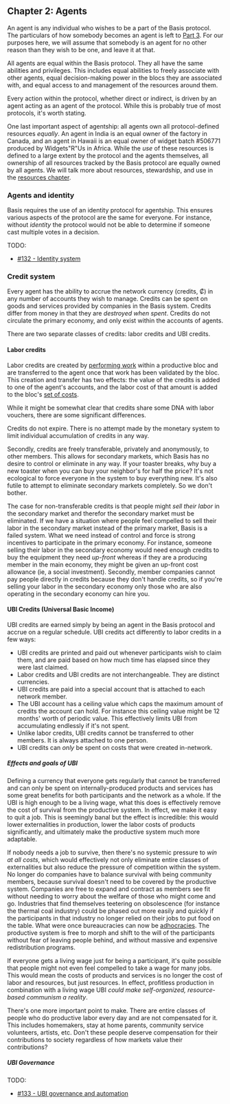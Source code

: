 ## Chapter 2: Agents

An agent is any individual who wishes to be a part of the Basis protocol. The particulars of how somebody becomes an agent is left to [Part 3](#part-3-the-real-world). For our purposes here, we will assume that somebody is an agent for no other reason than they wish to be one, and leave it at that.

All agents are equal within the Basis protocol. They all have the same abilities and privileges. This includes equal abilities to freely associate with other agents, equal decision-making power in the blocs they are associated with, and equal access to and management of the resources around them.

Every action within the protocol, whether direct or indirect, is driven by an agent acting as an agent of the protocol. While this is probably true of most protocols, it's worth stating.

One last important aspect of agentship: all agents own all protocol-defined resources *equally*. An agent in India is an equal owner of the factory in Canada, and an agent in Hawaii is an equal owner of widget batch #506771 produced by Widgets"R"Us in Africa. While the *use* of these resources is defined to a large extent by the protocol and the agents themselves, all ownership of all resources tracked by the Basis protocol are equally owned by all agents. We will talk more about resources, stewardship, and use in the [resources chapter](#chapter-4-resources).

### Agents and identity

Basis requires the use of an identity protocol for agentship. This ensures various aspects of the protocol are the same for everyone. For instance, without *identity* the protocol would not be able to determine if someone cast multiple votes in a decision.

TODO:

- [#132 - Identity system](https://github.com/basisproject/tracker/issues/132)

### Credit system

Every agent has the ability to accrue the network currency (credits, ₡) in any number of accounts they wish to manage. Credits can be spent on goods and services provided by companies in the Basis system. Credits differ from money in that they are *destroyed when spent*. Credits do not circulate the primary economy, and only exist within the accounts of agents.

There are two separate classes of credits: labor credits and UBI credits.

#### Labor credits

Labor credits are created by [performing work][working] within a productive bloc and are transferred to the agent once that work has been validated by the bloc. This creation and transfer has two effects: the value of the credits is added to one of the agent's accounts, and the labor cost of that amount is added to the bloc's [set of costs][costs].

While it might be somewhat clear that credits share some DNA with labor vouchers, there are some significant differences.

Credits do not expire. There is no attempt made by the monetary system to limit individual accumulation of credits in any way.

Secondly, credits are freely transferable, privately and anonymously, to other members. This allows for secondary markets, which Basis has no desire to control or eliminate in any way. If your toaster breaks, why buy a new toaster when you can buy your neighbor's for half the price? It's not ecological to force everyone in the system to buy everything new. It's also futile to attempt to eliminate secondary markets completely. So we don't bother.

The case for non-transferable credits is that people might *sell their labor* in the secondary market and therefor the secondary market must be eliminated. If we have a situation where people feel compelled to sell their labor in the secondary market instead of the primary market, Basis is a failed system. What we need instead of control and force is strong incentives to participate in the primary economy. For instance, someone selling their labor in the secondary economy would need enough credits to buy the equipment they need *up-front* whereas if they are a producing member in the main economy, they might be given an up-front cost allowance (ie, a social investment). Secondly, member companies cannot pay people directly in credits because they don't handle credits, so if you're selling your labor in the secondary economy only those who are also operating in the secondary economy can hire you.

#### UBI Credits (Universal Basic Income)

UBI credits are earned simply by being an agent in the Basis protocol and accrue on a regular schedule. UBI credits act differently to labor credits in a few ways:

- UBI credits are printed and paid out whenever participants wish to claim them, and are paid based on how much time has elapsed since they were last claimed.
- Labor credits and UBI credits are not interchangeable. They are distinct currencies.
- UBI credits are paid into a special account that is attached to each network member.
- The UBI account has a ceiling value which caps the maximum amount of credits the account can hold. For instance this ceiling value might be 12 months' worth of periodic value. This effectively limits UBI from accumulating endlessly if it's not spent.
- Unlike labor credits, UBI credits cannot be transferred to other members. It is always attached to one person.
- UBI credits can *only* be spent on costs that were created in-network.

##### Effects and goals of UBI

Defining a currency that everyone gets regularly that cannot be transferred and can only be spent on internally-produced products and services has some great benefits for both participants and the network as a whole. If the UBI is high enough to be a living wage, what this does is effectively remove the cost of survival from the productive system. In effect, we make it easy to quit a job. This is seemingly banal but the effect is incredible: this would lower externalities in production, lower the labor costs of products significantly, and ultimately make the productive system much more adaptable.

If nobody needs a job to survive, then there's no systemic pressure to *win at all costs*, which would effectively not only eliminate entire classes of externalities but also reduce the pressure of competition within the system. No longer do companies have to balance survival with being community members, because survival doesn't need to be covered by the productive system. Companies are free to expand and contract as members see fit without needing to worry about the welfare of those who might come and go. Industries that find themselves teetering on obsolescence (for instance the thermal coal industry) could be phased out more easily and quickly if the participants in that industry no longer relied on their jobs to put food on the table. What were once bureaucracies can now be [adhocracies][adhoc]. The productive system is free to morph and shift to the will of the participants without fear of leaving people behind, and without massive and expensive redistribution programs.

If everyone gets a living wage just for being a participant, it's quite possible that people might not even feel compelled to take a wage for many jobs. This would mean the costs of products and services is no longer the cost of labor and resources, but just resources. In effect, profitless production in combination with a living wage UBI *could make self-organized, resource-based communism a reality*.

There's one more important point to make. There are entire classes of people who do productive labor every day and are not compensated for it. This includes homemakers, stay at home parents, community service volunteers, artists, etc. Don't these people deserve compensation for their contributions to society regardless of how markets value their contributions?

##### UBI Governance

TODO: 

- [#133 - UBI governance and automation](https://github.com/basisproject/tracker/issues/133)

[working]: #work
[costs]: #costs
[adhoc]: https://en.wikipedia.org/wiki/Adhocracy

